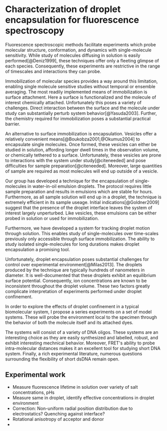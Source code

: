 # Characterization of droplet encapsulation for fluorescence spectroscopy

Fluorescence spectroscopic methods facilitate experiments which probe
molecular structure, conformation, and dynamics with single-molecule
sensitivity. While study of molecules diffusing in solution is easily
performed[@Deniz1999], these techniques offer only a fleeting glimpse
of each species. Consequently, these experiments are restrictive in
the range of timescales and interactions they can probe.

Immobilization of molecular species provides a way around this
limitation, enabling single molecule sensitive studies without
temporal or ensemble averaging. The most readily implemented means of
immobilization is surface attachment. Here a surface is functionalized
and the molecule of interest chemically attached. Unfortunately this
poses a variety of challenges. Direct interaction between the surface
and the molecule under study can substantially perturb system
behavior[@Yasuda2003]. Further, the chemistry required for
immobilization poses a substantial practical barrier.

An alternative to surface immobilization is encapsulation. Vesicles offer a 
relatively convenient means[@Boukobza2001,@Okumus2004] to encapsulate
single molecules. Once formed, these vesicles can either be studied in
solution, affording longer dwell times in the observation volume, or
chemically tethered to a surface. Unfortunately, these vesicles are
prone to interactions with the system under study[@citeneeded] and
pose difficulties for sample preparation[@citeneeded]. Moreover, large
quantities of sample are required as most molecules will end up
outside of a vesicle.

Our group has developed a technique for the encapsulation of
single-molecules in water-in-oil emulsion droplets. The protocol
requires little sample preparation and results in emulsions which are
stable for hours. Furthermore, as all sample solution will end up in a
droplet, the technique is extremely efficient in its sample
useage. Initial indications[@Goldner2009] suggest that the presence of
the droplet interface leaves the system of interest largely
unperturbed. Like vesicles, these emulsions can be either probed in
solution or used for immobilization.

Furthermore, we have developed a system for tracking droplet motion
through solution. This enables study of single-molecules over
time-scales previously only accessible through surface immobilization.
The ability to study isolated single-molecules for long durations makes
droplet encapsulation a promising tool.

Unfortunately, droplet encapsulation poses substantial challenges for
control over experimental environment[@Milas2013]. The droplets
produced by the technique are typically hundreds of nanometers in
diameter. It is well-documented that these droplets exhibit an equilibrium
surface potential. Consequently, ion concentrations are known to be
inconsistent throughout the droplet volume. These two factors greatly
complicate interpretation of experiments performed under droplet
confinement.

In order to explore the effects of droplet confinement in a typical
biomolecular system, I propose a series experiments on a set of model
systems. These will probe the environment local to the specimen
through the behavior of both the molecule itself and its attached
dyes.

The systems will consist of a variety of DNA oligos. These systems are
an interesting choice as they are easily synthesized and labelled,
robust, and exhibit interesting mechnical behavior. Moreover, FRET's
ability to probe intra-molecular distances makes it an excellent tool
for studying short DNA system. Finally, a rich experimental
literature, numerous questions surrounding the flexibility of short
dsDNA remain open.

## Experimental work

 * Measure fluorescence lifetime in solution over variety of salt concentrations, pHs
 * Measure same in droplet, identify effective concentrations in droplet environment
 * Correction: Non-uniform radial position distribution due to electrostatics? Quenching against interface?
 * Rotational anisotropy of acceptor and donor
 * 
